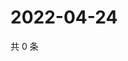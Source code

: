 # 2022-04-24

共 0 条

<!-- BEGIN WEIBO -->
<!-- 最后更新时间 Sun Apr 24 2022 15:14:57 GMT+0800 (China Standard Time) -->

<!-- END WEIBO -->
